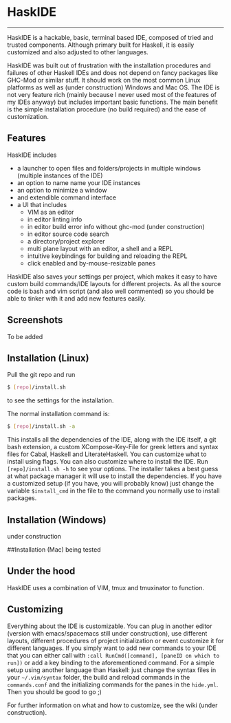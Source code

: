 # HaskIDE
_____________
HaskIDE is a hackable,  basic, terminal based IDE, composed of tried and trusted components. Although primary built for Haskell, it is easily customized and also adjusted to other languages.

HaskIDE was built out of frustration with the installation procedures and failures of other Haskell IDEs and does not depend on fancy packages like GHC-Mod or similar stuff.
It should work on the most common Linux platforms as well as (under construction) Windows and Mac OS.
The IDE is not very feature rich (mainly because I never used most of the features of my IDEs anyway) but includes important basic functions. 
The main benefit is the simple installation procedure (no build required) and the ease of customization.

## Features
HaskIDE includes 
- a launcher to open files and folders/projects in multiple windows (multiple instances of the IDE)
- an option to name name your IDE instances
- an option to minimize a window 
- and extendible command interface
- a UI that includes
  -  VIM as an editor
  -  in editor linting info
  -  in editor build error info without ghc-mod (under construction)
  -  in editor source code search
  -  a directory/project explorer
  -  multi plane layout with an editor, a shell and a REPL
  -  intuitive keybindings for building and reloading the REPL
  -  click enabled and by-mouse-resizable panes

HaskIDE also saves your settings per project, which makes it easy to have custom build commands/IDE layouts for different projects.
As all the source code is bash and vim script (and also well commented) so you should be able to tinker with it and add new features easily.

## Screenshots
To be added

## Installation (Linux)
Pull the git repo and run 
```sh
$ [repo]/install.sh
```
to see the settings for the installation.

The normal installation command is:
```sh
$ [repo]/install.sh -a
```

This installs all the dependencies of the IDE, along with the IDE itself, a git bash extension, a custom XCompose-Key-File for greek letters and syntax files for Cabal, Haskell and LiterateHaskell.
You can customize what to install using flags.
You can also customize where to install the IDE.
Run ```[repo]/install.sh -h``` to see your options.
The installer takes a best guess at what package manager it will use to install the dependencies.
If you have a customized setup (if you have, you will probably know) just change the variable ```$install_cmd``` in the file to the command you normally use to install packages.

## Installation (Windows)
under construction

##Installation (Mac)
being tested

## Under the hood
HaskIDE uses a combination of VIM, tmux and tmuxinator to function.

## Customizing
Everything about the IDE is customizable. You can plug in another editor (version with emacs/spacemacs still under construction), use different layouts, different procedures of project initialization or event customize it for different languages.
If you simply want to add new commands to your IDE that you can either call with ```:call RunCmd([command], [paneID on which to run])``` or add a key binding to the aforementioned command.
For a simple setup using another language than Haskell: just change the syntax files in your ```~/.vim/syntax``` folder, the build and reload commands in the ```commands.conf``` and the initializing commands for the panes in the ```hide.yml```.
Then you should be good to go ;)

For further information on what and how to customize, see the wiki (under construction).
